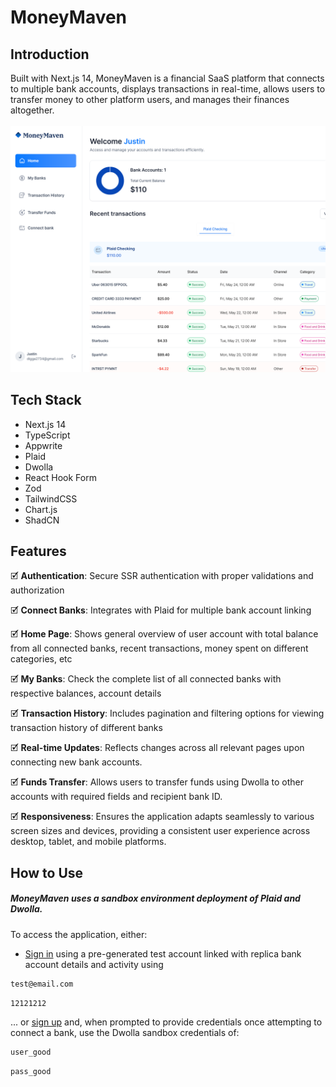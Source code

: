 # MoneyMaven

## Introduction

Built with Next.js 14, MoneyMaven is a financial SaaS platform that connects to multiple bank accounts, displays transactions in real-time, allows users to transfer money to other platform users, and manages their finances altogether.
<br/>
<br/>
<img src="/public/icons/auth-image.png" width='600' alt="Project Banner">
<br/>

## Tech Stack

- Next.js 14
- TypeScript
- Appwrite
- Plaid
- Dwolla
- React Hook Form
- Zod
- TailwindCSS
- Chart.js
- ShadCN

## Features

🗹 **Authentication**: Secure SSR authentication with proper validations and authorization

🗹 **Connect Banks**: Integrates with Plaid for multiple bank account linking

🗹 **Home Page**: Shows general overview of user account with total balance from all connected banks, recent transactions, money spent on different categories, etc

🗹 **My Banks**: Check the complete list of all connected banks with respective balances, account details

🗹 **Transaction History**: Includes pagination and filtering options for viewing transaction history of different banks

🗹 **Real-time Updates**: Reflects changes across all relevant pages upon connecting new bank accounts.

🗹 **Funds Transfer**: Allows users to transfer funds using Dwolla to other accounts with required fields and recipient bank ID.

🗹 **Responsiveness**: Ensures the application adapts seamlessly to various screen sizes and devices, providing a consistent user experience across desktop, tablet, and mobile platforms.

## How to Use

##### MoneyMaven uses a sandbox environment deployment of Plaid and Dwolla.

To access the application, either:

* <a href='https://banking-manager.vercel.app/sign-in'>Sign in</a> using a pre-generated test account linked with replica bank account details and activity using

```bash
test@email.com
```
```bash
12121212
```

... or <a href='https://banking-manager.vercel.app/sign-up'>sign up</a> and, when prompted to provide credentials once attempting to connect a bank, use the Dwolla sandbox credentials of:

```bash
user_good
```
```bash
pass_good
```